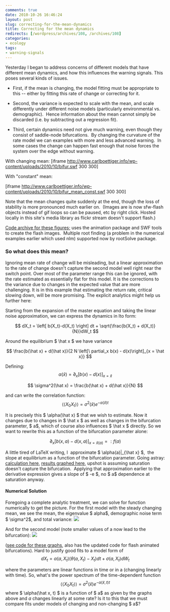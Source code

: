 ```yaml
---
comments: true
date: 2010-10-26 16:46:24
layout: post
slug: correcting-for-the-mean-dynamics
title: Correcting for the mean dynamics
redirects: [/wordpress/archives/108, /archives/108]
categories:
- ecology
tags:
- warning-signals
---
```


Yesterday I began to address concerns of different models that have different mean dynamics, and how this influences the warning signals.  This poses several kinds of issues.



	
  * First, if the mean is changing, the model fitting must be appropriate to this -- either by fitting this rate of change or correcting for it.

	
  * Second, the variance is expected to scale with the mean, and scale differently under different noise models (particularly environmental vs. demographic).  Hence information about the mean cannot simply be discarded (i.e. by subtracting out a regression fit).

	
  * Third, certain dynamics need not give much warning, even though they consist of saddle-node bifurcations.  By changing the curvature of the rate model we can examples with more and less advanced warning.  In some cases the change can happen fast enough that noise forces the system over the edge without warning.


With changing mean:
[iframe http://www.carlboettiger.info/wp-content/uploads/2010/10/bifur.swf 300 300]

With "constant" mean:

[iframe http://www.carlboettiger.info/wp-content/uploads/2010/10/bifur_mean_const.swf 300 300]

Note that the mean changes quite suddenly at the end, though the loss of stability is more pronounced much earlier on.  (Images are is now sfw-flash objects instead of gif loops so can be  paused, etc by right click.  Hosted locally in this site's media library  as flickr stream doesn't support flash.)

[Code archive for these figures;](http://github.com/cboettig/structured-populations/blob/39a295ae0e3bde82af6800f8cf87f61f74726979/demos/saddle_analytics.R) uses the animation package and SWF tools to create the flash images.  Multiple root finding (a problem in the numerical examples earlier which used nlm) supported now by rootSolve package.


### So what does this mean?


Ignoring mean rate of change will be misleading, but a linear approximation to the rate of change doesn't capture the second model well right near the switch point.  Over most of the parameter range this can be ignored, with the rate estimated as essentially flat for this model.  It is the corrections to the variance due to changes in the expected value that are more challenging.  It is in this example that estimating the return rate, critical slowing down, will be more promising.  The explicit analytics might help us further here:

Starting from the expansion of the master equation and taking the linear noise approximation, we can express the dynamics in Ito form:

$$ dX_t = \left[ b(X_t)-d(X_t) \right] dt + \sqrt{\frac{b(X_t) + d(X_t)}{N}}dW_t $$

Around the equilibrium $ \hat x $ we have variance

$$ \frac{b(\hat x) + d(\hat x)}{2 N  \left[\ partial_x b(x) - d(x)\right]_{x = \hat x}} $$

Defining:
$$ \alpha(\hat x) =  \partial_x  \left[b(x) - d(x)\right]_{x = \hat x} $$

$$ \sigma^2(\hat x) = \frac{b(\hat x) + d(\hat x)}{N} $$

and can write the correlation function:
$$ \langle\langle X_0 X_t \rangle \rangle = \sigma^2(\hat x) e^{-\alpha(\hat x) t} $$

It is precisely this $ \alpha(\hat x) $ that we wish to estimate.  Now it changes due to changes in $ \hat x $ as well as changes in the bifurcation parameter, $ a$, which of course also influences $ \hat x $ directly.  So we want to rewrite this as a function of the bifurcation parameter alone:

$$ \partial_x  \left[b(x,a) - d(x,a)\right]_{x = \hat x(a)} =: f(a) $$

A little tired of LaTeX writing, I  approximate $ \alpha(a)|_{\hat x} $,  the slope at equilibrium as a function of the bifurcation parameter. Going astray: [calculation here](http://www.flickr.com/photos/cboettig/5118738314), [results graphed here](http://farm2.static.flickr.com/1419/5118172479_aaf1a2d5a1_m.jpg), upshot is assuming saturation doesn't capture the bifurcation.  Applying that approximation earlier to the derivative expression gives a slope of $ -e $, no $ a$ dependence at saturation anyway.


#### Numerical Solution


Foregoing a complete analytic treatment, we can solve for function numerically to get the picture.  For the first model with the steady changing mean, we see the mean, the eigenvalue $ alpha$, demographic noise term $ \sigma^2$, and total variance:
![]( http://farm2.staticflickr.com/1178/5119205688_e05388859a_o.png )


And for the second model (note smaller values of a now lead to the bifurcation):
![]( http://farm2.staticflickr.com/1220/5118603695_df7a11b494_o.png )


([see code for these graphs](http://github.com/cboettig/structured-populations/blob/a3ba76f81e72e972e2c5fa6e0cf87da5e15de80c/demos/saddle_analytics.R), also has the updated code for flash animated bifurcations).  Hard to justify good fits to a model form of
$$ dX_t = \alpha(a, X_t) (\theta(a, X_t) - X_t)dt + \sigma(a, X_t) dW_t $$

where the parameters are linear functions in time or in a (changing linearly with time).  So, what's the power spectrum of the time-dependent function
$$ \langle\langle X_0 X_t \rangle \rangle = \sigma^2(\hat x) e^{-\alpha(\hat x, t) t} $$
where $ \alpha(\hat x, t) $ is a function of $ a$ as given by the graphs above and $a$ changes linearly at some rate?  Is it to this that we must compare fits under models of changing and non-changing $ a$?


